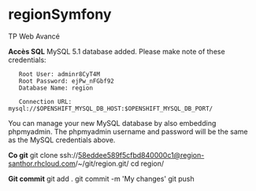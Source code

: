 # regionSymfony
TP Web Avancé

**Accès SQL**
MySQL 5.1 database added.  Please make note of these credentials:

       Root User: adminr8CyT4M
       Root Password: ejPw_nFGbf92
       Database Name: region

       Connection URL: mysql://$OPENSHIFT_MYSQL_DB_HOST:$OPENSHIFT_MYSQL_DB_PORT/

You can manage your new MySQL database by also embedding phpmyadmin.
The phpmyadmin username and password will be the same as the MySQL credentials above.

**Co git**
git clone ssh://58eddee589f5cfbd840000c1@region-santhor.rhcloud.com/~/git/region.git/
cd region/

**Git commit**
git add .
git commit -m 'My changes'
git push
